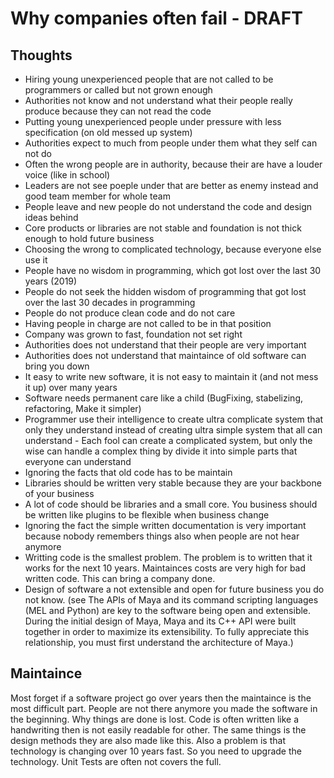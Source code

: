 # Why companies often fail - DRAFT

## Thoughts

* Hiring young unexperienced people that are not called to be programmers or called but not grown enough
* Authorities not know and not understand what their people really produce because they can not read the code
* Putting young unexperienced people under pressure with less specification (on old messed up system)
* Authorities expect to much from people under them what they self can not do
* Often the wrong people are in authority, because their are have a louder voice (like in school)
* Leaders are not see poeple under that are better as enemy instead and good team member for whole team
* People leave and new people do not understand the code and design ideas behind
* Core products or libraries are not stable and foundation is not thick enough to hold future business
* Choosing the wrong to complicated technology, because everyone else use it
* People have no wisdom in programming, which got lost over the last 30 years (2019)
* People do not seek the hidden wisdom of programming that got lost over the last 30 decades in programming
* People do not produce clean code and do not care
* Having people in charge are not called to be in that position
* Company was grown to fast, foundation not set right
* Authorities does not understand that their people are very important
* Authorities does not understand that maintaince of old software can bring you down
* It easy to write new software, it is not easy to maintain it (and not mess it up) over many years
* Software needs permanent care like a child (BugFixing, stabelizing, refactoring, Make it simpler)
* Programmer use their intelligence to create ultra complicate system that only they understand instead of creating ultra simple system that all can understand - Each fool can create a complicated system, but only the wise can handle a complex thing by divide it into simple parts that everyone can understand
* Ignoring the facts that old code has to be maintain
* Libraries should be written very stable because they are your backbone of your business
* A lot of code should be libraries and a small core. You business should be written like plugins to be flexible when business change
* Ignoring the fact the simple written documentation is very important because nobody remembers things also when people are not hear anymore
* Writting code is the smallest problem. The problem is to written that it works for the next 10 years. Maintainces costs are very high for bad written code. This can bring a company done.
* Design of software a not extensible and open for future business you do not know. (see The APIs of Maya and its command scripting languages (MEL and Python) are key to the software being open and extensible. During the initial design of Maya, Maya and its C++ API were built together in order to maximize its extensibility. To fully appreciate this relationship, you must first understand the architecture of Maya.)

## Maintaince

Most forget if a software project go over years then the maintaince is the most difficult part.
People are not there anymore you made the software in the beginning. Why things are done is lost.
Code is often written like a handwriting then is not easily readable for other. The same things is the design methods
they are also made like this. Also a problem is that technology is changing over 10 years fast. So you need to
upgrade the technology. Unit Tests are often not covers the full.

